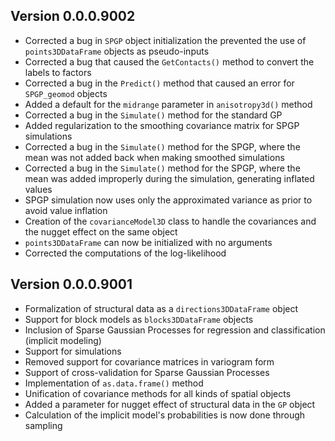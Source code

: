 ## Version 0.0.0.9002

* Corrected a bug in `SPGP` object initialization the prevented the use of
`points3DDataFrame` objects as pseudo-inputs
* Corrected a bug that caused the `GetContacts()` method to convert the labels
to factors
* Corrected a bug in the `Predict()` method that caused an error for 
`SPGP_geomod` objects
* Added a default for the `midrange` parameter in `anisotropy3d()` method
* Corrected a bug in the `Simulate()` method for the standard GP
* Added regularization to the smoothing covariance matrix for SPGP simulations
* Corrected a bug in the `Simulate()` method for the SPGP, where the mean was not
added back when making smoothed simulations
* Corrected a bug in the `Simulate()` method for the SPGP, where the mean was 
added improperly during the simulation, generating inflated values
* SPGP simulation now uses only the approximated variance as prior to avoid
value inflation
* Creation of the `covarianceModel3D` class to handle the covariances and the
nugget effect on the same object
* `points3DDataFrame` can now be initialized with no arguments
* Corrected the computations of the log-likelihood

## Version 0.0.0.9001

* Formalization of structural data as a `directions3DDataFrame` object
* Support for block models as `blocks3DDataFrame` objects
* Inclusion of Sparse Gaussian Processes for regression and classification (implicit modeling)
* Support for simulations
* Removed support for covariance matrices in variogram form
* Support of cross-validation for Sparse Gaussian Processes
* Implementation of `as.data.frame()` method
* Unification of covariance methods for all kinds of spatial objects
* Added a parameter for nugget effect of structural data in the `GP` object
* Calculation of the implicit model's probabilities is now done through sampling

